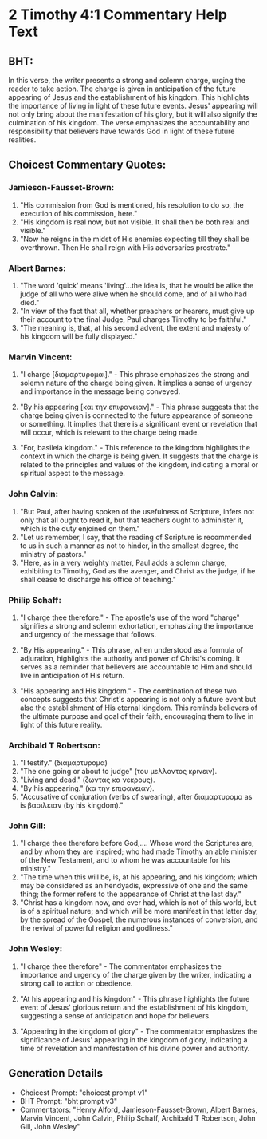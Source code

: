 # 2 Timothy 4:1 Commentary Help Text

## BHT:
In this verse, the writer presents a strong and solemn charge, urging the reader to take action. The charge is given in anticipation of the future appearing of Jesus and the establishment of his kingdom. This highlights the importance of living in light of these future events. Jesus' appearing will not only bring about the manifestation of his glory, but it will also signify the culmination of his kingdom. The verse emphasizes the accountability and responsibility that believers have towards God in light of these future realities.

## Choicest Commentary Quotes:
### Jamieson-Fausset-Brown:
1. "His commission from God is mentioned, his resolution to do so, the execution of his commission, here." 
2. "His kingdom is real now, but not visible. It shall then be both real and visible." 
3. "Now he reigns in the midst of His enemies expecting till they shall be overthrown. Then He shall reign with His adversaries prostrate."

### Albert Barnes:
1. "The word 'quick' means 'living'...the idea is, that he would be alike the judge of all who were alive when he should come, and of all who had died." 
2. "In view of the fact that all, whether preachers or hearers, must give up their account to the final Judge, Paul charges Timothy to be faithful."
3. "The meaning is, that, at his second advent, the extent and majesty of his kingdom will be fully displayed."

### Marvin Vincent:
1. "I charge [διαμαρτυρομαι]." - This phrase emphasizes the strong and solemn nature of the charge being given. It implies a sense of urgency and importance in the message being conveyed.

2. "By his appearing [και την επιφανειαν]." - This phrase suggests that the charge being given is connected to the future appearance of someone or something. It implies that there is a significant event or revelation that will occur, which is relevant to the charge being made.

3. "For, basileia kingdom." - This reference to the kingdom highlights the context in which the charge is being given. It suggests that the charge is related to the principles and values of the kingdom, indicating a moral or spiritual aspect to the message.

### John Calvin:
1. "But Paul, after having spoken of the usefulness of Scripture, infers not only that all ought to read it, but that teachers ought to administer it, which is the duty enjoined on them."
2. "Let us remember, I say, that the reading of Scripture is recommended to us in such a manner as not to hinder, in the smallest degree, the ministry of pastors."
3. "Here, as in a very weighty matter, Paul adds a solemn charge, exhibiting to Timothy, God as the avenger, and Christ as the judge, if he shall cease to discharge his office of teaching."

### Philip Schaff:
1. "I charge thee therefore." - The apostle's use of the word "charge" signifies a strong and solemn exhortation, emphasizing the importance and urgency of the message that follows.

2. "By His appearing." - This phrase, when understood as a formula of adjuration, highlights the authority and power of Christ's coming. It serves as a reminder that believers are accountable to Him and should live in anticipation of His return.

3. "His appearing and His kingdom." - The combination of these two concepts suggests that Christ's appearing is not only a future event but also the establishment of His eternal kingdom. This reminds believers of the ultimate purpose and goal of their faith, encouraging them to live in light of this future reality.

### Archibald T Robertson:
1. "I testify." (διαμαρτυρομα)
2. "The one going or about to judge" (του μελλοντος κρινειν).
3. "Living and dead." (ζωντας κα νεκρους).
4. "By his appearing." (κα την επιφανειαν).
5. "Accusative of conjuration (verbs of swearing), after διαμαρτυρομα as is βασιλειαν (by his kingdom)."

### John Gill:
1. "I charge thee therefore before God,.... Whose word the Scriptures are, and by whom they are inspired; who had made Timothy an able minister of the New Testament, and to whom he was accountable for his ministry." 
2. "The time when this will be, is, at his appearing, and his kingdom; which may be considered as an hendyadis, expressive of one and the same thing; the former refers to the appearance of Christ at the last day." 
3. "Christ has a kingdom now, and ever had, which is not of this world, but is of a spiritual nature; and which will be more manifest in that latter day, by the spread of the Gospel, the numerous instances of conversion, and the revival of powerful religion and godliness."

### John Wesley:
1. "I charge thee therefore" - The commentator emphasizes the importance and urgency of the charge given by the writer, indicating a strong call to action or obedience.

2. "At his appearing and his kingdom" - This phrase highlights the future event of Jesus' glorious return and the establishment of his kingdom, suggesting a sense of anticipation and hope for believers.

3. "Appearing in the kingdom of glory" - The commentator emphasizes the significance of Jesus' appearing in the kingdom of glory, indicating a time of revelation and manifestation of his divine power and authority.


## Generation Details
- Choicest Prompt: "choicest prompt v1"
- BHT Prompt: "bht prompt v3"
- Commentators: "Henry Alford, Jamieson-Fausset-Brown, Albert Barnes, Marvin Vincent, John Calvin, Philip Schaff, Archibald T Robertson, John Gill, John Wesley"
